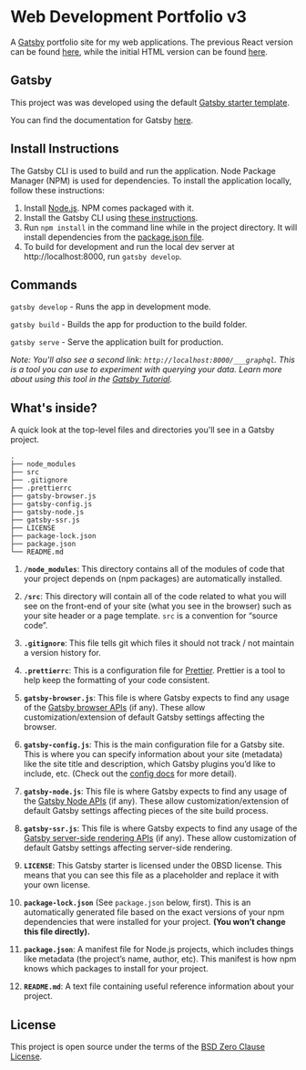 # Web Development Portfolio v3
A [Gatsby](https://www.gatsbyjs.com/) portfolio site for my web applications. The previous React version can be found [here](https://github.com/MitulMistry/mm-webdev-portfolio-v2), while the initial HTML version can be found [here](https://github.com/MitulMistry/mm-webdev-portfolio-v1).

## Gatsby
This project was was developed using the default [Gatsby starter template](https://www.gatsbyjs.com/starters/gatsbyjs/gatsby-starter-default/).

You can find the documentation for Gatsby [here](https://www.gatsbyjs.com/docs).

## Install Instructions
The Gatsby CLI is used to build and run the application. Node Package Manager (NPM) is used for dependencies. To install the application locally, follow these instructions:

1. Install [Node.js](https://nodejs.org/). NPM comes packaged with it.
2. Install the Gatsby CLI using [these instructions](https://www.gatsbyjs.com/docs/tutorial/part-0/#gatsby-cli).
3. Run `npm install` in the command line while in the project directory. It will install dependencies from the [package.json file](../master/package.json).
4. To build for development and run the local dev server at http://localhost:8000, run `gatsby develop`.

## Commands
`gatsby develop` - Runs the app in development mode.

`gatsby build` - Builds the app for production to the build folder.

`gatsby serve` - Serve the application built for production.

_Note: You'll also see a second link: _`http://localhost:8000/___graphql`_. This is a tool you can use to experiment with querying your data. Learn more about using this tool in the [Gatsby Tutorial](https://www.gatsbyjs.com/docs/tutorial/part-4/#use-graphiql-to-explore-the-data-layer-and-write-graphql-queries)._

## What's inside?

A quick look at the top-level files and directories you'll see in a Gatsby project.

    .
    ├── node_modules
    ├── src
    ├── .gitignore
    ├── .prettierrc
    ├── gatsby-browser.js
    ├── gatsby-config.js
    ├── gatsby-node.js
    ├── gatsby-ssr.js
    ├── LICENSE
    ├── package-lock.json
    ├── package.json
    └── README.md

1.  **`/node_modules`**: This directory contains all of the modules of code that your project depends on (npm packages) are automatically installed.

2.  **`/src`**: This directory will contain all of the code related to what you will see on the front-end of your site (what you see in the browser) such as your site header or a page template. `src` is a convention for “source code”.

3.  **`.gitignore`**: This file tells git which files it should not track / not maintain a version history for.

4.  **`.prettierrc`**: This is a configuration file for [Prettier](https://prettier.io/). Prettier is a tool to help keep the formatting of your code consistent.

5.  **`gatsby-browser.js`**: This file is where Gatsby expects to find any usage of the [Gatsby browser APIs](https://www.gatsbyjs.com/docs/reference/config-files/gatsby-browser/) (if any). These allow customization/extension of default Gatsby settings affecting the browser.

6.  **`gatsby-config.js`**: This is the main configuration file for a Gatsby site. This is where you can specify information about your site (metadata) like the site title and description, which Gatsby plugins you’d like to include, etc. (Check out the [config docs](https://www.gatsbyjs.com/docs/reference/config-files/gatsby-config/) for more detail).

7.  **`gatsby-node.js`**: This file is where Gatsby expects to find any usage of the [Gatsby Node APIs](https://www.gatsbyjs.com/docs/reference/config-files/gatsby-node/) (if any). These allow customization/extension of default Gatsby settings affecting pieces of the site build process.

8.  **`gatsby-ssr.js`**: This file is where Gatsby expects to find any usage of the [Gatsby server-side rendering APIs](https://www.gatsbyjs.com/docs/reference/config-files/gatsby-ssr/) (if any). These allow customization of default Gatsby settings affecting server-side rendering.

9.  **`LICENSE`**: This Gatsby starter is licensed under the 0BSD license. This means that you can see this file as a placeholder and replace it with your own license.

10. **`package-lock.json`** (See `package.json` below, first). This is an automatically generated file based on the exact versions of your npm dependencies that were installed for your project. **(You won’t change this file directly).**

11. **`package.json`**: A manifest file for Node.js projects, which includes things like metadata (the project’s name, author, etc). This manifest is how npm knows which packages to install for your project.

12. **`README.md`**: A text file containing useful reference information about your project.

## License
This project is open source under the terms of the [BSD Zero Clause License](https://opensource.org/licenses/0BSD).